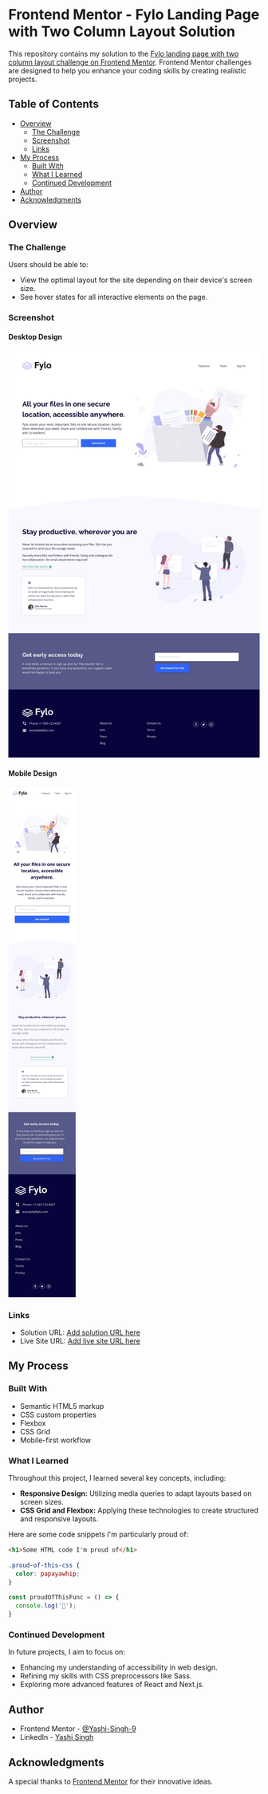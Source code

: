 # Frontend Mentor - Fylo Landing Page with Two Column Layout Solution

This repository contains my solution to the [Fylo landing page with two column layout challenge on Frontend Mentor](https://www.frontendmentor.io/challenges/fylo-landing-page-with-two-column-layout-5ca5ef041e82137ec91a50f5). Frontend Mentor challenges are designed to help you enhance your coding skills by creating realistic projects.

## Table of Contents

- [Overview](#overview)
  - [The Challenge](#the-challenge)
  - [Screenshot](#screenshot)
  - [Links](#links)
- [My Process](#my-process)
  - [Built With](#built-with)
  - [What I Learned](#what-i-learned)
  - [Continued Development](#continued-development)
- [Author](#author)
- [Acknowledgments](#acknowledgments)

## Overview

### The Challenge

Users should be able to:

- View the optimal layout for the site depending on their device's screen size.
- See hover states for all interactive elements on the page.

### Screenshot

#### Desktop Design

![Fylo Landing Page Screenshot](design/desktop-design.jpg)

#### Mobile Design

![Fylo Landing Page Screenshot](design/mobile-design.jpg)

### Links

- Solution URL: [Add solution URL here](https://your-solution-url.com)
- Live Site URL: [Add live site URL here](https://your-live-site-url.com)

## My Process

### Built With

- Semantic HTML5 markup
- CSS custom properties
- Flexbox
- CSS Grid
- Mobile-first workflow

### What I Learned

Throughout this project, I learned several key concepts, including:

- **Responsive Design:** Utilizing media queries to adapt layouts based on screen sizes.
- **CSS Grid and Flexbox:** Applying these technologies to create structured and responsive layouts.

Here are some code snippets I'm particularly proud of:

```html
<h1>Some HTML code I'm proud of</h1>
```
```css
.proud-of-this-css {
  color: papayawhip;
}
```
```js
const proudOfThisFunc = () => {
  console.log('🎉');
}
```

### Continued Development

In future projects, I aim to focus on:

- Enhancing my understanding of accessibility in web design.
- Refining my skills with CSS preprocessors like Sass.
- Exploring more advanced features of React and Next.js.


## Author

- Frontend Mentor - [@Yashi-Singh-9](https://www.frontendmentor.io/profile/Yashi-Singh-9)
- LinkedIn - [Yashi Singh](https://www.linkedin.com/in/yashi-singh-b4143a246)

## Acknowledgments

A special thanks to [Frontend Mentor](https://www.frontendmentor.io/challenges) for their innovative ideas.
